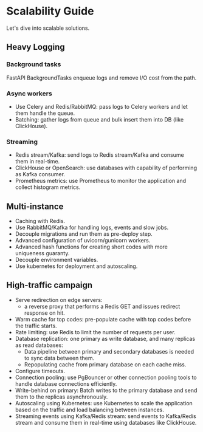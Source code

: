 # Scalability Guide

Let's dive into scalable solutions.

## Heavy Logging

### Background tasks

FastAPI BackgroundTasks enqueue logs and remove I/O cost from the path.

### Async workers

- Use Celery and Redis/RabbitMQ: pass logs to Celery workers and let them handle the queue.
- Batching: gather logs from queue and bulk insert them into DB (like ClickHouse).

### Streaming

- Redis stream/Kafka: send logs to Redis stream/Kafka and consume them in real-time.
- ClickHouse or OpenSearch: use databases with capability of performing as Kafka consumer.
- Prometheus metrics: use Prometheus to monitor the application and collect histogram metrics.

## Multi-instance

- Caching with Redis.
- Use RabbitMQ/Kafka for handling logs, events and slow jobs.
- Decouple migrations and run them as pre-deploy step.
- Advanced configuration of uvicorn/gunicorn workers.
- Advanced hash functions for creating short codes with more uniqueness guaranty.
- Decouple environment variables.
- Use kubernetes for deployment and autoscaling.

## High-traffic campaign

- Serve redirection on edge servers:
  - a reverse proxy that performs a Redis GET and issues redirect response on hit.
- Warm cache for top codes: pre-populate cache with top codes before the traffic starts.
- Rate limiting: use Redis to limit the number of requests per user.
- Database replication: one primary as write database, and many replicas as read databases:
  - Data pipeline between primary and secondary databases is needed to sync data between them.
  - Repopulating cache from primary database on each cache miss.
- Configure timeouts.
- Connection pooling: use PgBouncer or other connection pooling tools to handle database connections efficiently.
- Write-behind on primary: Batch writes to the primary database and send them to the replicas asynchronously.
- Autoscaling using Kubernetes: use Kubernetes to scale the application based on the traffic and load balancing between instances.
- Streaming events using Kafka/Redis stream: send events to Kafka/Redis stream and consume them in real-time using databases like ClickHouse.
